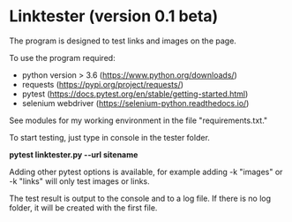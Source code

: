 # Linktester (version 0.1 beta)

The program is designed to test links and images on the page.

To use the program required:

- python version > 3.6 (https://www.python.org/downloads/)
- requests (https://pypi.org/project/requests/)
- pytest (https://docs.pytest.org/en/stable/getting-started.html)
- selenium webdriver (https://selenium-python.readthedocs.io/)

See modules for my working environment in the file "requirements.txt."

To start testing, just type in console in the tester folder.

**pytest linktester.py --url sitename**

Adding other pytest options is available, for example adding -k "images" or -k "links" will only test images or links.

The test result is output to the console and to a log file. If there is no log folder, it will be created with the first file.
